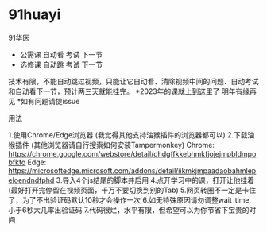 # 91huayi
91华医 
 - 公需课 自动看 考试 下一节
 - 选修课 自动跳 考试 下一节

技术有限，不能自动跳过视频，只能让它自动看、清除视频中间的问题、自动考试和自动看下一节，预计两三天就能挂完。
*2023年的课就上到这里了 明年有缘再见
*如有问题请提issue

用法

1.使用Chrome/Edge浏览器 (我觉得其他支持油猴插件的浏览器都可以)
2.下载油猴插件 (其他浏览器请自行搜索如何安装Tampermonkey)
  Chrome:
    https://chrome.google.com/webstore/detail/dhdgffkkebhmkfjojejmpbldmpobfkfo
  Edge:
    https://microsoftedge.microsoft.com/addons/detail/iikmkjmpaadaobahmlepeloendndfphd
3.导入4个js结尾的脚本并启用
4.点开学习中的课，打开让他挂着(最好打开完停留在视频页面，千万不要切换到别的Tab)
5.网页转圈不一定是卡住了，为了不出验证码默认10秒才会操作一次
6.如无特殊原因请勿调整wait_time, 小于6秒大几率出验证码
7.代码很烂，水平有限，但希望可以为你节省下宝贵的时间
